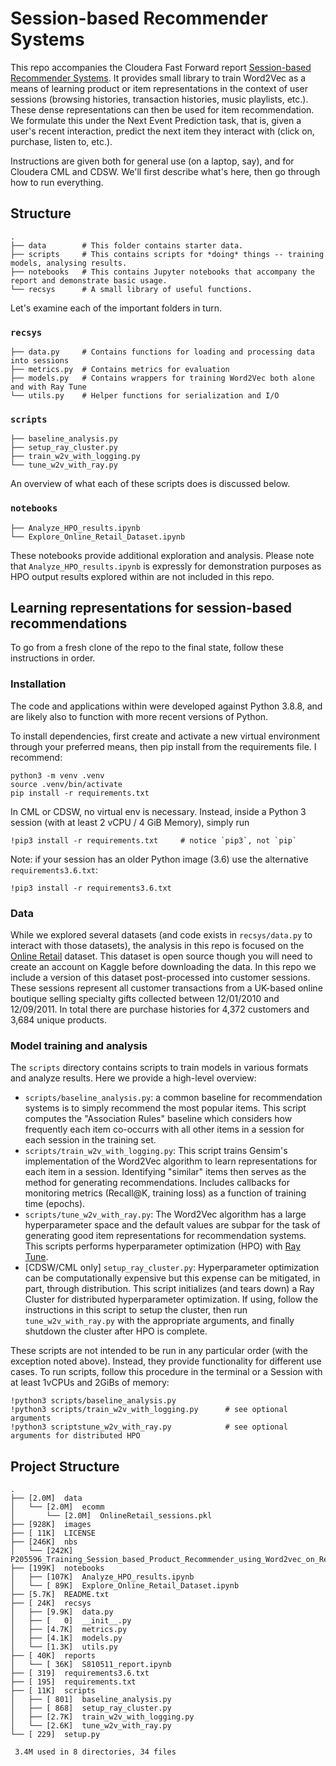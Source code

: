 # Session-based Recommender Systems

This repo accompanies the Cloudera Fast Forward report [Session-based Recommender Systems](https://session-based-recommenders.fastforwardlabs.com/). It provides small library to train Word2Vec as a means of learning product or item representations in the context of user sessions (browsing histories, transaction histories, music playlists, etc.). These dense representations can then be used for item recommendation.  We formulate this under the Next Event Prediction task, that is, given a user's recent interaction, predict the next item they interact with (click on, purchase, listen to, etc.). 

Instructions are given both for general use (on a laptop, say), and for Cloudera CML and CDSW. We'll first describe what's here, then go through how to run everything.

## Structure
```
.
├── data        # This folder contains starter data.
├── scripts     # This contains scripts for *doing* things -- training models, analysing results.
├── notebooks   # This contains Jupyter notebooks that accompany the report and demonstrate basic usage.
└── recsys      # A small library of useful functions.
```
Let's examine each of the important folders in turn.


### `recsys`
```
├── data.py     # Contains functions for loading and processing data into sessions 
├── metrics.py  # Contains metrics for evaluation
├── models.py   # Contains wrappers for training Word2Vec both alone and with Ray Tune
└── utils.py    # Helper functions for serialization and I/O
```


### `scripts`
```
├── baseline_analysis.py     
├── setup_ray_cluster.py  
├── train_w2v_with_logging.py 
└── tune_w2v_with_ray.py    
```
An overview of what each of these scripts does is discussed below. 

### `notebooks`
```
├── Analyze_HPO_results.ipynb
└── Explore_Online_Retail_Dataset.ipynb    
```
These notebooks provide additional exploration and analysis. Please note that `Analyze_HPO_results.ipynb` is expressly for demonstration purposes as HPO output results explored within are not included in this repo. 

## Learning representations for session-based recommendations
To go from a fresh clone of the repo to the final state, follow these instructions in order.

### Installation
The code and applications within were developed against Python 3.8.8, and are likely also to function with more recent versions of Python.

To install dependencies, first create and activate a new virtual environment through your preferred means, then pip install from the requirements file. I recommend:

``` 
python3 -m venv .venv
source .venv/bin/activate
pip install -r requirements.txt
```

In CML or CDSW, no virtual env is necessary. Instead, inside a Python 3 session (with at least 2 vCPU / 4 GiB Memory), simply run

```
!pip3 install -r requirements.txt     # notice `pip3`, not `pip`
```

Note: if your session has an older Python image (3.6) use the alternative `requirements3.6.txt`:
```
!pip3 install -r requirements3.6.txt 
```

### Data

While we explored several datasets (and code exists in `recsys/data.py` to interact with those datasets), the analysis in this repo is focused on the [Online Retail](https://www.kaggle.com/vijayuv/onlineretail) dataset. This dataset is open source though you will need to create an account on Kaggle before downloading the data. In this repo we include a version of this dataset post-processed into customer sessions. These sessions represent all customer transactions from a UK-based online boutique selling specialty gifts collected between 12/01/2010 and 12/09/2011. In total there are purchase histories for 4,372 customers and 3,684 unique products. 

### Model training and analysis

The `scripts` directory contains scripts to train models in various formats and analyze results. Here we provide a high-level overview: 

* `scripts/baseline_analysis.py`: a common baseline for recommendation systems is to simply recommend the most popular items. This script computes the "Association Rules" baseline which considers how frequently each item co-occurrs with all other items in a session for each session in the training set. 
* `scripts/train_w2v_with_logging.py`: This script trains Gensim's implementation of the Word2Vec algorithm to learn representations for each item in a session. Identifying "similar" items then serves as the method for generating recommendations. Includes callbacks for monitoring metrics (Recall@K, training loss) as a function of training time (epochs). 
* `scripts/tune_w2v_with_ray.py`: The Word2Vec algorithm has a large hyperparameter space and the default values are subpar for the task of generating good item representations for recommendation systems. This scripts performs hyperparameter optimization (HPO) with [Ray Tune](https://docs.ray.io/en/master/tune/index.html). 
* [CDSW/CML only] `setup_ray_cluster.py`:  Hyperparameter optimization can be computationally expensive but this expense can be mitigated, in part, through distribution. This script initializes (and tears down) a Ray Cluster for distributed hyperparameter optimization. If using, follow the instructions in this script to setup the cluster, then run `tune_w2v_with_ray.py` with the appropriate arguments, and finally shutdown the cluster after HPO is complete. 


These scripts are not intended to be run in any particular order (with the exception noted above). Instead, they provide functionality for different use cases. To run scripts, follow this procedure in the terminal or a Session with at least 1vCPUs and 2GiBs of memory:

```
!python3 scripts/baseline_analysis.py
!python3 scripts/train_w2v_with_logging.py      # see optional arguments
!python3 scriptstune_w2v_with_ray.py            # see optional arguments for distributed HPO     
```

## Project Structure
```
.
├── [2.0M]  data
│   └── [2.0M]  ecomm
│       └── [2.0M]  OnlineRetail_sessions.pkl
├── [928K]  images
├── [ 11K]  LICENSE
├── [246K]  nbs
│   └── [242K]  P205596_Training_Session_based_Product_Recommender_using_Word2vec_on_Retail_data.ipynb
├── [199K]  notebooks
│   ├── [107K]  Analyze_HPO_results.ipynb
│   └── [ 89K]  Explore_Online_Retail_Dataset.ipynb
├── [5.7K]  README.txt
├── [ 24K]  recsys
│   ├── [9.9K]  data.py
│   ├── [   0]  __init__.py
│   ├── [4.7K]  metrics.py
│   ├── [4.1K]  models.py
│   └── [1.3K]  utils.py
├── [ 40K]  reports
│   └── [ 36K]  S810511_report.ipynb
├── [ 319]  requirements3.6.txt
├── [ 195]  requirements.txt
├── [ 11K]  scripts
│   ├── [ 801]  baseline_analysis.py
│   ├── [ 868]  setup_ray_cluster.py
│   ├── [2.7K]  train_w2v_with_logging.py
│   └── [2.6K]  tune_w2v_with_ray.py
└── [ 229]  setup.py

 3.4M used in 8 directories, 34 files
```